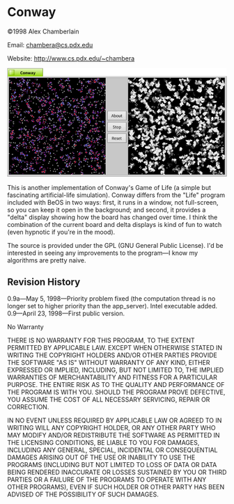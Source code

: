Conway
====
©1998  Alex Chamberlain

Email: chambera@cs.pdx.edu

Website: http://www.cs.pdx.edu/~chambera

![Screenshot](screenshot.png)

This is another implementation of Conway's Game of Life (a simple but fascinating artificial-life simulation).  Conway differs from the "Life" program included with BeOS in two ways: first, it runs in a window, not full-screen, so you can keep it open in the background; and second, it provides a "delta" display showing how the board has 
changed over time. I think the combination of the current board and delta displays is kind of fun to watch (even hypnotic if you're in the mood).

The source is provided under the GPL (GNU General Public License).  I'd be interested in seeing any improvements to the program—I know my algorithms are pretty naive.  

Revision History
----

0.9a—May 5, 1998—Priority problem fixed (the computation thread is
                     no longer set to higher priority than the
                     app_server).  Intel executable added.
0.9—April 23, 1998—First public version.


No Warranty

THERE IS NO WARRANTY FOR THIS PROGRAM, TO THE EXTENT PERMITTED BY
APPLICABLE LAW.  EXCEPT WHEN OTHERWISE STATED IN WRITING THE COPYRIGHT
HOLDERS AND/OR OTHER PARTIES PROVIDE THE SOFTWARE "AS IS" WITHOUT WARRANTY
OF ANY KIND, EITHER EXPRESSED OR IMPLIED, INCLUDING, BUT NOT LIMITED TO,
THE IMPLIED WARRANTIES OF MERCHANTABILITY AND FITNESS FOR A PARTICULAR
PURPOSE.  THE ENTIRE RISK AS TO THE QUALITY AND PERFORMANCE OF THE PROGRAM
IS WITH YOU.  SHOULD THE PROGRAM PROVE DEFECTIVE, YOU ASSUME THE COST OF ALL
NECESSARY SERVICING, REPAIR OR CORRECTION.

IN NO EVENT UNLESS REQUIRED BY APPLICABLE LAW OR AGREED TO IN WRITING
WILL ANY COPYRIGHT HOLDER, OR ANY OTHER PARTY WHO MAY MODIFY AND/OR
REDISTRIBUTE THE SOFTWARE AS PERMITTED IN THE LICENSING CONDITIONS,
BE LIABLE TO YOU FOR DAMAGES, INCLUDING ANY GENERAL, SPECIAL, INCIDENTAL
OR CONSEQUENTIAL DAMAGES ARISING OUT OF THE USE OR INABILITY TO USE THE
PROGRAMS (INCLUDING BUT NOT LIMITED TO LOSS OF DATA OR DATA BEING RENDERED
INACCURATE OR LOSSES SUSTAINED BY YOU OR THIRD PARTIES OR A FAILURE OF THE
PROGRAMS TO OPERATE WITH ANY OTHER PROGRAMS), EVEN IF SUCH HOLDER OR OTHER
PARTY HAS BEEN ADVISED OF THE POSSIBILITY OF SUCH DAMAGES.
